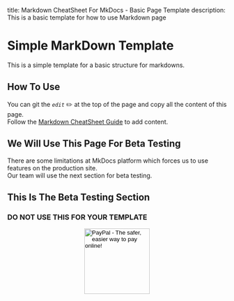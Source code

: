 title: Markdown CheatSheet For MkDocs - Basic Page Template
description: This is a basic template for how to use Markdown page
<!-- Meta Data for search engines - NOT Visible -->

# Simple MarkDown Template

This is a simple template for a basic structure for markdowns.

## How To Use

You can git the _`edit`_ :pencil2: at the top of the page and copy all the content of this page.  
Follow the [Markdown CheatSheet Guide](/markdownCheatSheet/welcome "Markdown CheatSheet Guide") to add content.

## We Will Use This Page For Beta Testing

There are some limitations at MkDocs platform which forces us to use features on the production site.  
Our team will use the next section for beta testing.

## This Is The Beta Testing Section

### DO NOT USE THIS FOR YOUR TEMPLATE

<!-- Donation Button -->
<form action="https://www.paypal.com/cgi-bin/webscr" method="post" target="_top" align="center"><input type="hidden" name="cmd" value="_s-xclick"><input type="hidden" name="hosted_button_id" value="Q94AU5RUD4X6A"><input type="image" src="https://raw.githubusercontent.com/fire1ce/3os.org/gh-pages/assets/images/beerDonation.png" width="150px" border="0" name="submit" alt="PayPal - The safer, easier way to pay online!"><img alt="" border="0" src="https://www.paypalobjects.com/en_US/i/scr/pixel.gif" width="1" height="1"></form>
<!-- Donation Button -->
